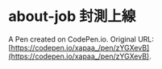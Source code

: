 # about-job 封測上線

A Pen created on CodePen.io. Original URL: [https://codepen.io/xapaa_/pen/zYGXevB](https://codepen.io/xapaa_/pen/zYGXevB).


